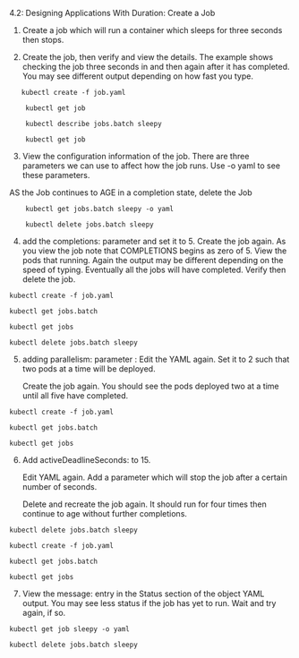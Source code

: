 4.2: Designing Applications With Duration: Create a Job

1. Create a job which will run a container which sleeps for three seconds then stops.

2. Create the job, then verify and view the details. The example shows checking the job three seconds in and then again after it has completed. You may see different output depending on how fast you type.

```
   kubectl create -f job.yaml

    kubectl get job

    kubectl describe jobs.batch sleepy

    kubectl get job
```
3. View the configuration information of the job. There are three parameters we can use to affect how the job runs. Use -o yaml to see these parameters.

AS the Job continues to AGE in a completion state, delete the Job

```
    kubectl get jobs.batch sleepy -o yaml

    kubectl delete jobs.batch sleepy
```
4. add the completions: parameter and set it to 5. Create the job again. As you view the job note that COMPLETIONS begins as zero of 5. View the pods that running. Again the output may be different depending on the speed of typing. Eventually all the jobs will have completed. Verify then delete the job.
   

```
kubectl create -f job.yaml

kubectl get jobs.batch

kubectl get jobs

kubectl delete jobs.batch sleepy
```

5. adding parallelism: parameter :
    Edit the YAML again. Set it to 2 such that two pods at a time will be deployed.

    Create the job again. You should see the pods deployed two at a time until all five have completed.

```
kubectl create -f job.yaml

kubectl get jobs.batch

kubectl get jobs
```

6. Add activeDeadlineSeconds: to 15.

    Edit YAML again. Add a parameter which will stop the job after a certain number of seconds.

    Delete and recreate the job again. It should run for four times then continue to age without further completions.

```
kubectl delete jobs.batch sleepy

kubectl create -f job.yaml

kubectl get jobs.batch

kubectl get jobs
```

7. View the message: entry in the Status section of the object YAML output. You may see less status if the job has yet to run. Wait and try again, if so.

```
kubectl get job sleepy -o yaml

kubectl delete jobs.batch sleepy
```
